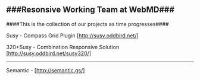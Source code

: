 ###Resonsive Working Team at WebMD###
----
####This is the collection of our projects as time progresses####

Susy - Compass Grid Plugin [http://susy.oddbird.net/]

320+Susy - Combination Responsive Solution [http://susy.oddbird.net/susy320/]

----

Semantic - [http://semantic.gs/]